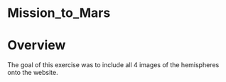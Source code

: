 # Mission_to_Mars
# Overview
The goal of this exercise was to include all 4 images of the hemispheres onto the website. 

